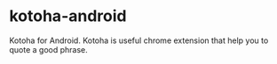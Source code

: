 # kotoha-android
Kotoha for Android. Kotoha is useful chrome extension that help you to quote a good phrase.
